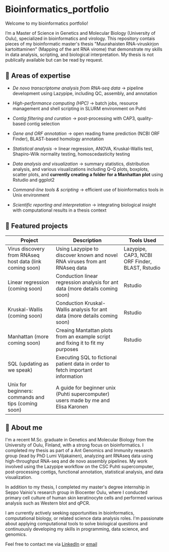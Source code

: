 # Bioinformatics_portfolio
Welcome to my bioinformatics portfolio! 

I’m a Master of Science in Genetics and Molecular Biology (University of Oulu), specialized in bioinformatics and virology. This repository contais pieces of my bioinformatic master's thesis "Muurahaisten RNA-viruskirjon kartoittaminen" (Mapping of the ant RNA virome) that demonstrate my skills in data analysis, scripting, and biological interpretation. My thesis is not publically available but can be read by request.

## 🔬 Areas of expertise
- *De novo transcriptome analysis from RNA-seq data*
  → pipeline development using Lazypipe, including QC, assembly, and annotation

- *High-performance computing (HPC)*
  → batch jobs, resource management and shell scripting in SLURM environment on Puhti

- *Contig filtering and curation*
  → post-processing with CAP3, quality-based contig selection

- *Gene and ORF annotation*
  → open reading frame prediction (NCBI ORF Finder), BLAST-based homology annotation

- *Statistical analysis*
  → linear regression, ANOVA, Kruskal-Wallis test, Shapiro-Wilk normality testing, homoscedasticity testing
  
- *Data analysis and visualization*
  → summary statistics, distribution analysis, and various visualizations including Q–Q plots, boxplots, scatter plots, and **currently creating a folder for a Manhattan plot** using Rstudio and ggplot2

- *Command-line tools & scripting*
  → efficient use of bioinformatics tools in Unix environment

- *Scientific reporting and interpretation*
  → integrating biological insight with computational results in a thesis context



## 📁 Featured projects

| Project | Description | Tools Used |
|--------|-------------|------------|
| Virus discovery from RNAseq host data (link coming soon) | Using Lazypipe to discover known and novel RNA viruses from ant RNAseq data | Lazypipe, CAP3, NCBI ORF Finder, BLAST, Rstudio |
| Linear regression (coming soon) | Conduction linear regression analysis for ant data (more details coming soon) | Rstudio |
| Kruskal-Wallis (coming soon) | Conduction Kruskal-Wallis analysis for ant data (more details coming soon) | Rstudio |
| Manhattan (more coming soon) | Creaing Mantattan plots from an example script and fixing it to fit my purposes | Rstudio |
| SQL (updating as we speak) | Executing SQL to fictional patient data in order to fetch important information | 
| Unix for beginners: commands and tips (coming soon) | A guide for beginner unix (Puhti supercomputer) users made by me and Elisa Karonen |


## 🧠 About me

I'm a recent M.Sc. graduate in Genetics and Molecular Biology from the University of Oulu, Finland, with a strong focus on bioinformatics. I completed my thesis as part of a Ant Genomics and Immunity research group (lead by PhD Lumi Viljakainen), analyzing ant RNAseq data using high-throughput RNA-seq and de novo assembly pipelines. My work involved using the Lazypipe workflow on the CSC Puhti supercomputer, post-processing contigs, functional annotation, statistical analysis, and data visualization.

In addition to my thesis, I completed my master's degree internship in Seppo Vainio's research group in Biocenter Oulu, where I conducted primary cell culture of human skin keratinocyte cells and performed various analysis such as Western blot and qPCR.

I am currently actively seeking opportunities in bioinformatics, computational biology, or related science data analysis roles. I'm passionate about applying computational tools to solve biological questions and continuously developing my skills in programming, data science, and genomics.

Feel free to contact me via [LinkedIn](https://www.linkedin.com/in/henna-kultalahti) or [email](mailto:henna.kultalahti@hotmail.com)

